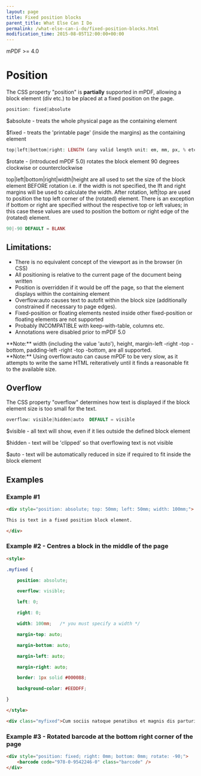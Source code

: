 ```yaml
---
layout: page
title: Fixed position blocks
parent_title: What Else Can I Do
permalink: /what-else-can-i-do/fixed-position-blocks.html
modification_time: 2015-08-05T12:00:00+00:00
---
```


mPDF >= 4.0

# Position

The CSS property "position" is **partially** supported in mPDF, allowing a block element (div etc.) to be placed at a
fixed position on the page.

```php
position: fixed|absolute

```

<span class="parameter">$absolute</span> - treats the whole physical page as the containing element

<span class="parameter">$fixed</span> - treats the 'printable page' (inside the margins) as the containing element

```php
top|left|bottom|right: LENGTH (any valid length unit: em, mm, px, % etc.) DEFAULT = auto

```

<span class="parameter">$rotate</span> - (introduced mPDF 5.0) rotates the block element 90 degrees clockwise or
counterclockwise

top|left|bottom|right|width|height are all used to set the size of the block element BEFORE rotation i.e. if the width
is not specified, the lft and right margins will be used to calculate the width. After rotation, left|top are used to
position the top left corner of the (rotated) element. There is an exception if bottom or right are specified without
the respective top or left values; in this case these values are used to position the bottom or right edge of the
(rotated) element.

```php
90|-90 DEFAULT = BLANK

```

## Limitations:

- There is no equivalent concept of the viewport as in the browser (in CSS)
- All positioning is relative to the current page of the document being written
- Position is overridden if it would be off the page, so that the element displays within the containing element
- Overflow:auto causes text to autofit within the block size (additionally constrained if necessary to page edges).
- Fixed-position or floating elements nested inside other fixed-position or floating elements are not supported
- Probably INCOMPATIBLE with keep-with-table, columns etc.
- Annotations were disabled prior to mPDF 5.0

<div class="alert alert-info" role="alert" markdown="1">
    **Note:** width (including the value 'auto'), height, margin-left -right -top -bottom, padding-left
    -right -top -bottom, are all supported.
</div>

<div class="alert alert-info" role="alert" markdown="1">
    **Note:** Using overflow:auto can cause mPDF to be very slow, as it attempts to write the same HTML
    reiteratively until it finds a reasonable fit to the available size.
</div>

## Overflow

The CSS property "overflow" determines how text is displayed if the block element size is too small for the text.

```php
overflow: visible|hidden|auto  DEFAULT = visible

```

<span class="parameter">$visible</span> - all text will show, even if it lies outside the defined block element

<span class="parameter">$hidden</span> - text will be 'clipped' so that overflowing text is not visible

<span class="parameter">$auto</span> - text will be automatically reduced in size if required to fit inside the block element

## Examples

### Example #1

```html
<div style="position: absolute; top: 50mm; left: 50mm; width: 100mm;">

This is text in a fixed position block element.

</div>

```

### Example #2 - Centres a block in the middle of the page

```html
<style>

.myfixed {

    position: absolute;

    overflow: visible;

    left: 0;

    right: 0;

    width: 100mm;   /* you must specify a width */

    margin-top: auto;

    margin-bottom: auto;

    margin-left: auto;

    margin-right: auto;

    border: 1px solid #000088;

    background-color: #EEDDFF;

}

</style>

<div class="myfixed">Cum sociis natoque penatibus et magnis dis parturient montes, nascetur ridiculus mus. Donec mattis lacus ac purus feugiat semper. Donec aliquet nunc odio, vitae pellentesque diam. Pellentesque sed velit lacus. Duis quis dui quis sem consectetur sollicitudin. Cras dolor quam, dapibus et pretium sit amet, elementum vel arcu.</div>

```

### Example #3 - Rotated barcode at the bottom right corner of the page

```html
<div style="position: fixed; right: 0mm; bottom: 0mm; rotate: -90;">
    <barcode code="978-0-9542246-0" class="barcode" />
</div>

```

